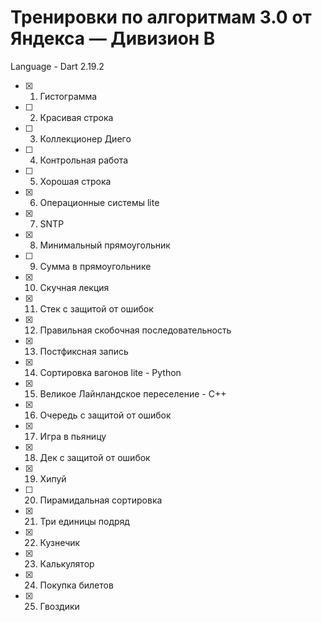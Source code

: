 # Тренировки по алгоритмам 3.0 от Яндекса — Дивизион B
Language - Dart 2.19.2
- [x] 1. Гистограмма
- [ ] 2. Красивая строка
- [ ] 3. Коллекционер Диего
- [ ] 4. Контрольная работа
- [ ] 5. Хорошая строка
- [x] 6. Операционные системы lite
- [x] 7. SNTP
- [x] 8. Минимальный прямоугольник
- [ ] 9. Сумма в прямоугольнике
- [x] 10. Скучная лекция
- [x] 11. Стек с защитой от ошибок
- [x] 12. Правильная скобочная последовательность
- [x] 13. Постфиксная запись
- [x] 14. Сортировка вагонов lite - Python
- [x] 15. Великое Лайнландское переселение - C++
- [x] 16. Очередь с защитой от ошибок
- [x] 17. Игра в пьяницу
- [x] 18. Дек с защитой от ошибок
- [x] 19. Хипуй
- [ ] 20. Пирамидальная сортировка
- [x] 21. Три единицы подряд
- [x] 22. Кузнечик
- [x] 23. Калькулятор
- [x] 24. Покупка билетов
- [x] 25. Гвоздики
